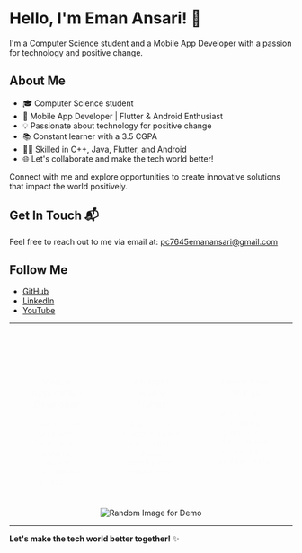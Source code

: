 # Hello, I'm Eman Ansari! 👋

I'm a Computer Science student and a Mobile App Developer with a passion for technology and positive change.

## About Me

- 🎓 Computer Science student
- 📱 Mobile App Developer | Flutter & Android Enthusiast
- 💡 Passionate about technology for positive change
- 📚 Constant learner with a 3.5 CGPA
- 👨‍💻 Skilled in C++, Java, Flutter, and Android
- 🌐 Let's collaborate and make the tech world better!

Connect with me and explore opportunities to create innovative solutions that impact the world positively.

## Get In Touch 📬

Feel free to reach out to me via email at: [pc7645emanansari@gmail.com](mailto:pc7645emanansari@gmail.com)

## Follow Me

- [GitHub](https://github.com/Eman-Ansari)
- [LinkedIn](https://www.linkedin.com/in/eman-ansari-0b127b247/)
- [YouTube](https://www.youtube.com/channel/UC3_MBSoQiQKjGvllHeqxl-w)

---

<!-- Animated Sections -->
<div style="display: flex; justify-content: space-around; margin-top: 20px;">

  <div class="animated-section">
    <h3>Mobile Application Developer</h3>
    <p>Your content goes here. Learn more about my mobile development projects.</p>
  </div>

  <div class="animated-section">
    <h3>Android Studio Flutter</h3>
    <p>Explore my Flutter projects and Android Studio development experience.</p>
  </div>

  <div class="animated-section">
    <h3>Learn New Things</h3>
    <p>Join me on my learning journey as I discover new technologies and concepts.</p>
  </div>

</div>

<p align="center">
  <img src="https://placekitten.com/800/200" alt="Random Image for Demo">
</p>

---

**Let's make the tech world better together!** ✨

<!-- CSS for Animation -->
<style>
  .animated-section {
    flex: 1;
    padding: 20px;
    border: 1px solid #ddd;
    border-radius: 8px;
    margin: 10px;
    text-align: center;
    opacity: 0;
    animation: fadeInUp 1s ease-in-out forwards;
  }

  @keyframes fadeInUp {
    0% {
      opacity: 0;
      transform: translateY(20px);
    }
    100% {
      opacity: 1;
      transform: translateY(0);
    }
  }
</style>
